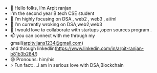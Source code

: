 - 👋 Hello folks, I’m Arpit ranjan
- I'm the second year B.tech CSE student
- 👀 I’m highly focusing on DSA , web2 , web3 , ai/ml
- 🌱 I’m currently wroking on DSA,web2,web3
- 💞️ I would love to collaborate with startups ,open sources program .
- 📫 you can connect with me through my gmail(arpitvijans1234@gmail.com)
-   and through linkedlin(https://www.linkedin.com/in/arpit-ranjan-b81b3b284/)
- 😄 Pronouns: him/his
- ⚡ Fun fact: ...i am in serious love with DSA,Blockchain

<!---
ArpitRanjan0101/ArpitRanjan0101 is a ✨ special ✨ repository because its `README.md` (this file) appears on your GitHub profile.
You can click the Preview link to take a look at your changes.
--->
